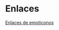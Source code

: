 <!-- Autor: Daniel Benjamin Perez Morales -->
<!-- GitHub: https://github.com/DanielBenjaminPerezMoralesDev13 -->
<!-- GitLab: https://gitlab.com/DanielBenjaminPerezMoralesDev13 -->
<!-- Correo electrónico: danielperezdev@proton.me -->

# Enlaces

[Enlaces de emoticonos](https://gist.github.com/rxaviers/7360908#file-gistfile1-md "Este texto se mostrara si se pasa el cursor sobre el enlace")

